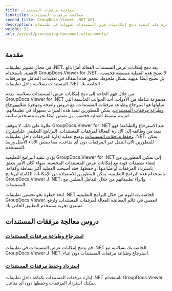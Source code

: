 ```yaml
---
title: معالجة مرفقات المستندات
linktitle: معالجة مرفقات المستندات
second_title: GroupDocs.Viewer .NET API
description: تعرف على كيفية دمج إمكانيات عرض المستندات بسهولة في تطبيقات .NET الخاصة بك باستخدام GroupDocs.Viewer. إدارة مرفقات المستندات بكفاءة.
weight: 32
url: /ar/net/processing-document-attachments/
--- 
```

## مقدمة

في مجال تطوير تطبيقات .NET، يعد دمج إمكانات عرض المستندات الفعالة أمرًا بالغ الأهمية. باستخدام GroupDocs.Viewer for .NET، لا تصبح هذه العملية مبسطة فحسب، بل تصبح أيضًا بديهية بشكل ملحوظ. تتعمق هذه المقالة في تعقيدات التعامل مع مرفقات المستندات بسلاسة داخل تطبيقات .NET الخاصة بك.

 من خلال فهم الحاجة إلى دمج إمكانات عرض المستندات بسلاسة، يقدم GroupDocs.Viewer for .NET مجموعة شاملة من الأدوات. أحد الجوانب الحاسمة التي تتناولها هو استرجاع وطباعة مرفقات المستندات. مع دروس واضحة وموجزة مثل[استرجاع وطباعة مرفقات المستندات](./retrieve-and-print-attachments/)، يمكن للمطورين تنفيذ هذه الميزات بسهولة في تطبيقاتهم. لم يتم تبسيط العملية فحسب، بل تضمن أيضًا تجربة مستخدم سلسة.

علاوة على ذلك، لا يتوقف GroupDocs.Viewer for .NET عند الاسترجاع والطباعة؛ فهو يمتد من وظائفه إلى الإدارة الفعالة لمرفقات المستندات. البرنامج التعليمي على[استرداد وحفظ مرفقات المستندات](./retrieve-and-save-attachments/) يوضح عملية إدارة المرفقات داخل تطبيقات .NET. يمكن للمطورين الآن التنقل عبر المرفقات دون أي متاعب، مما يضمن الأداء الأمثل ورضا المستخدم.

يؤدي تنفيذ البرامج التعليمية GroupDocs.Viewer for .NET إلى تمكين المطورين من إنشاء تطبيقات قوية مع إمكانات عرض المستندات المحسنة. سواء أكان الأمر يتعلق باسترداد المرفقات أو طباعتها أو حفظها، فقد أصبحت العملية أكثر بساطة وكفاءة. باستخدام هذه البرامج التعليمية، يمكن للمطورين الاستفادة من الإمكانات الكاملة لبرنامج GroupDocs.Viewer لـ .NET، وإثراء تطبيقاتهم من خلال التعامل السلس مع المستندات.

اتخذ خطوة نحو تحسين تطبيقات .NET الخاصة بك اليوم من خلال البرامج التعليمية GroupDocs.Viewer. انغمس في عالم المعالجة الفعالة لمرفقات المستندات وارفع مستوى تجربة مستخدم التطبيق الخاص بك.

## دروس معالجة مرفقات المستندات
### [استرجاع وطباعة مرفقات المستندات](./retrieve-and-print-attachments/)
قم بدمج إمكانات عرض المستندات في تطبيقات .NET الخاصة بك بسلاسة مع GroupDocs.Viewer لـ .NET. استرجاع وطباعة مرفقات المستندات دون عناء.
### [استرداد وحفظ مرفقات المستندات](./retrieve-and-save-attachments/)
إدارة مرفقات المستندات بكفاءة داخل تطبيقات .NET باستخدام GroupDocs.Viewer. يمكنك استرداد المرفقات وحفظها دون أي متاعب.